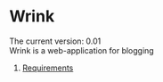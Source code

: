 # Wrink
The current version: 0.01 </br>
Wrink is a web-application for blogging </br>
1. [Requirements](Documentation/SRS-ru.md)
